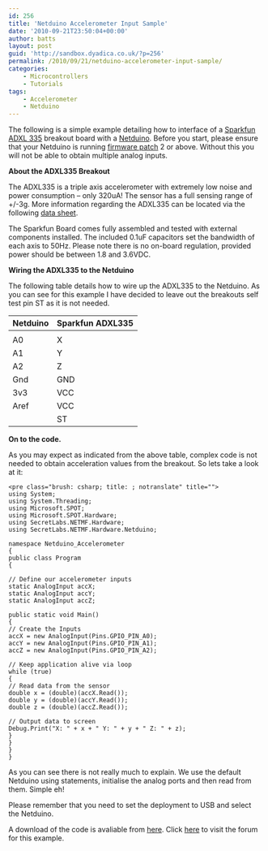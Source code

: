 ```yaml
---
id: 256
title: 'Netduino Accelerometer Input Sample'
date: '2010-09-21T23:50:04+00:00'
author: batts
layout: post
guid: 'http://sandbox.dyadica.co.uk/?p=256'
permalink: /2010/09/21/netduino-accelerometer-input-sample/
categories:
    - Microcontrollers
    - Tutorials
tags:
    - Accelerometer
    - Netduino
---
```


The following is a simple example detailing how to interface of a [Sparkfun ADXL 335](http://www.sparkfun.com/commerce/product_info.php?products_id=9269 "Sparkfun ADXL335") breakout board with a [Netduino](http://netduino.com/ "netduino.com"). Before you start, please ensure that your Netduino is running [firmware patch](http://forums.netduino.com/index.php?/topic/480-netduino-firmware-v410-patch-4/ "Netduino firmware patch") 2 or above. Without this you will not be able to obtain multiple analog inputs.

**About the ADXL335 Breakout**

The ADXL335 is a triple axis accelerometer with extremely low noise and power consumption – only 320uA! The sensor has a full sensing range of +/-3g. More information regarding the ADXL335 can be located via the following [data sheet](http://www.sparkfun.com/datasheets/Components/SMD/adxl335.pdf "ADXL335 Data Sheet - Sparkfun").

The Sparkfun Board comes fully assembled and tested with external components installed. The included 0.1uF capacitors set the bandwidth of each axis to 50Hz. Please note there is no on-board regulation, provided power should be between 1.8 and 3.6VDC.

**Wiring the ADXL335 to the Netduino**

The following table details how to wire up the ADXL335 to the Netduino. As you can see for this example I have decided to leave out the breakouts self test pin ST as it is not needed.

| **Netduino** | **Sparkfun ADXL335** |
|---|---|
|  |  |
| A0 | X |
| A1 | Y |
| A2 | Z |
| Gnd | GND |
| 3v3 | VCC |
| Aref | VCC |
|  | ST |

**On to the code.**

As you may expect as indicated from the above table, complex code is not needed to obtain acceleration values from the breakout. So lets take a look at it:

```
<pre class="brush: csharp; title: ; notranslate" title="">
using System;
using System.Threading;
using Microsoft.SPOT;
using Microsoft.SPOT.Hardware;
using SecretLabs.NETMF.Hardware;
using SecretLabs.NETMF.Hardware.Netduino;

namespace Netduino_Accelerometer
{
public class Program
{

// Define our accelerometer inputs
static AnalogInput accX;
static AnalogInput accY;
static AnalogInput accZ;

public static void Main()
{
// Create the Inputs
accX = new AnalogInput(Pins.GPIO_PIN_A0);
accY = new AnalogInput(Pins.GPIO_PIN_A1);
accZ = new AnalogInput(Pins.GPIO_PIN_A2);

// Keep application alive via loop
while (true)
{
// Read data from the sensor
double x = (double)(accX.Read());
double y = (double)(accY.Read());
double z = (double)(accZ.Read());

// Output data to screen
Debug.Print("X: " + x + " Y: " + y + " Z: " + z);
}
}
}
}

```

As you can see there is not really much to explain. We use the default Netduino using statements, initialise the analog ports and then read from them. Simple eh!

Please remember that you need to set the deployment to USB and select the Netduino.

A download of the code is avaliable from [here](http://www.dyadica.net/wp-content/uploads/2010/10/Netduino_Accelerometer.zip "Netduino Accelerometer Sample"). Click [here](http://www.dyadica.net/forums/forum.php?id=7 "Forum for this posting") to visit the forum for this example.